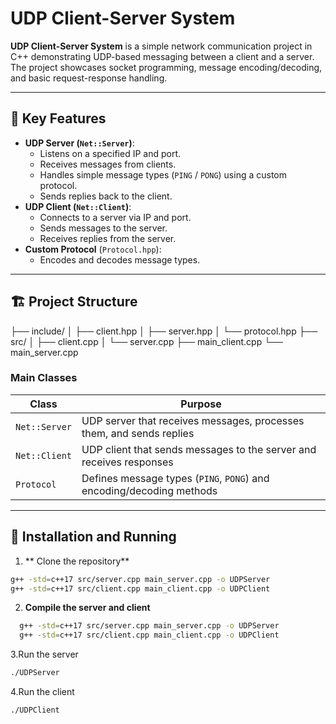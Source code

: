 # UDP Client-Server System

**UDP Client-Server System** is a simple network communication project in C++ demonstrating UDP-based messaging between a client and a server. The project showcases socket programming, message encoding/decoding, and basic request-response handling.

---

## 📌 Key Features

- **UDP Server (`Net::Server`)**:
  - Listens on a specified IP and port.
  - Receives messages from clients.
  - Handles simple message types (`PING` / `PONG`) using a custom protocol.
  - Sends replies back to the client.
- **UDP Client (`Net::Client`)**:
  - Connects to a server via IP and port.
  - Sends messages to the server.
  - Receives replies from the server.
- **Custom Protocol** (`Protocol.hpp`):
  - Encodes and decodes message types.

---

## 🏗️ Project Structure

├── include/
│ ├── client.hpp
│ ├── server.hpp
│ └── protocol.hpp
├── src/
│ ├── client.cpp
│ └── server.cpp
├── main_client.cpp
└── main_server.cpp

### Main Classes

| Class | Purpose |
|-------|---------|
| `Net::Server` | UDP server that receives messages, processes them, and sends replies |
| `Net::Client` | UDP client that sends messages to the server and receives responses |
| `Protocol` | Defines message types (`PING`, `PONG`) and encoding/decoding methods |

---

## 🚀 Installation and Running

1. ** Clone the repository**
```bash
g++ -std=c++17 src/server.cpp main_server.cpp -o UDPServer
g++ -std=c++17 src/client.cpp main_client.cpp -o UDPClient
```
2. **Compile the server and client**
```bash
  g++ -std=c++17 src/server.cpp main_server.cpp -o UDPServer
  g++ -std=c++17 src/client.cpp main_client.cpp -o UDPClient
```
3.Run the server
```bash
./UDPServer
```
4.Run the client
```bash
./UDPClient
```
